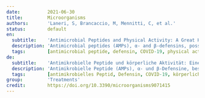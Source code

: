 ```yaml
---
date:          2021-06-30
title:         Microorganisms
authors:       'Laneri, S, Brancaccio, M, Mennitti, C, et al.'
status:        default
en:
  subtitle:    'Antimicrobial Peptides and Physical Activity: A Great Hope against COVID 19'
  description: 'Antimicrobial peptides (AMPs), α- and β-defensins, possess antiviral properties. These AMPs achieve viral inhibition through different mechanisms of action. For example, they can: (i) bind directly to virions; (ii) bind to and modulate host cell-surface receptors, disrupting intracellular signaling; (iii) function as chemokines to augment and alter adaptive immune responses. Given their antiviral properties and the fact that the development of an effective coronavirus disease 2019 (COVID-19) treatment is an urgent public health priority, they and their derivatives are being explored as potential therapies against COVID-19. These explorations using various strategies, range from their direct interaction with the virus to using them as vaccine adjuvants. However, AMPs do not work in isolation, specifically in their role as potent immune modulators, where they interact with toll-like receptors (TLRs) and chemokine receptors. Both of these receptors have been shown to play roles in COVID-19 pathogenesis. In addition, it is known that a healthy lifestyle accompanied by controlled physical activity can represent a natural weapon against COVID-19. In competitive athletes, an increase in serum defensins has been shown to function as self-protection from the attack of microorganisms, consequently a controlled physical activity could act as a support to any therapies in fighting COVID-19. Therefore, including information on all these players’ interactions would produce a complete picture of AMP-based therapies’ response.'
  tags:        [antimicrobial peptide, defensin, COVID-19, physical activity, cathelicidin, chemokine receptor, toll-like receptor]
de:
  subtitle:    'Antimikrobielle Peptide und körperliche Aktivität: Eine große Hoffnung gegen COVID 19'
  description: 'Antimikrobielle Peptide (AMPs), α- und β-Defensine, besitzen antivirale Eigenschaften. Diese AMPs erreichen die virale Hemmung durch verschiedene Wirkmechanismen. Zum Beispiel können sie: (i) direkt an Virionen binden; (ii) an Rezeptoren an der Oberfläche von Wirtszellen binden und diese modulieren, wodurch die intrazelluläre Signalübertragung gestört wird; (iii) als Chemokine fungieren, um die adaptive Immunantwort zu verstärken und zu verändern. Angesichts ihrer antiviralen Eigenschaften und der Tatsache, dass die Entwicklung einer wirksamen Behandlung der Coronavirus-Krankheit 2019 (COVID-19) eine dringende Priorität für die öffentliche Gesundheit ist, werden sie und ihre Derivate als potenzielle Therapien gegen COVID-19 erforscht. Dabei kommen verschiedene Strategien zum Einsatz, die von der direkten Interaktion mit dem Virus bis zur Verwendung als Impfstoffadjuvans reichen. AMPs wirken jedoch nicht isoliert, sondern insbesondere in ihrer Rolle als starke Immunmodulatoren, wo sie mit Toll-like-Rezeptoren (TLRs) und Chemokinrezeptoren interagieren. Diese beiden Rezeptoren spielen nachweislich eine Rolle bei der Pathogenese von COVID-19. Darüber hinaus ist bekannt, dass ein gesunder Lebensstil mit kontrollierter körperlicher Aktivität eine natürliche Waffe gegen COVID-19 darstellen kann. Bei Leistungssportlern hat sich gezeigt, dass ein Anstieg der Serumdefensine als Selbstschutz vor dem Angriff von Mikroorganismen fungiert, so dass eine kontrollierte körperliche Betätigung als Unterstützung für alle Therapien zur Bekämpfung von COVID-19 dienen könnte. Daher würde die Einbeziehung von Informationen über die Wechselwirkungen zwischen all diesen Akteuren ein vollständiges Bild der Reaktion auf AMP-basierte Therapien ergeben.' 
  tags:        [antimikrobielles Peptid, Defensin, COVID-19, körperliche Aktivität, Cathelicidin, Chemokinrezeptor, Toll-like-Rezeptor]
group:         'Treatments'
credit:        https://doi.org/10.3390/microorganisms9071415
---
```

